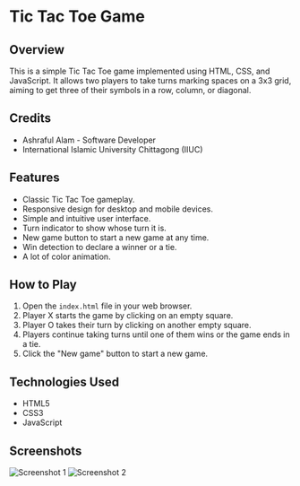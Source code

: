 # Tic Tac Toe Game

## Overview
This is a simple Tic Tac Toe game implemented using HTML, CSS, and JavaScript. It allows two players to take turns marking spaces on a 3x3 grid, aiming to get three of their symbols in a row, column, or diagonal.

## Credits
- Ashraful Alam - Software Developer
- International Islamic University Chittagong (IIUC)


  
## Features
- Classic Tic Tac Toe gameplay.
- Responsive design for desktop and mobile devices.
- Simple and intuitive user interface.
- Turn indicator to show whose turn it is.
- New game button to start a new game at any time.
- Win detection to declare a winner or a tie.
- A lot of color animation.

## How to Play
1. Open the `index.html` file in your web browser.
2. Player X starts the game by clicking on an empty square.
3. Player O takes their turn by clicking on another empty square.
4. Players continue taking turns until one of them wins or the game ends in a tie.
5. Click the "New game" button to start a new game.

## Technologies Used
- HTML5
- CSS3
- JavaScript

## Screenshots
![Screenshot 1](/path/to/screenshot1.png)
![Screenshot 2](/path/to/screenshot2.png)


